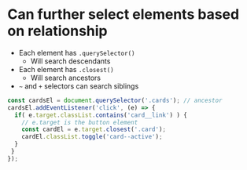 # Can further select elements based on relationship

- Each element has `.querySelector()`
  - Will search descendants
- Each element has `.closest()`
  - Will search ancestors
- `~` and `+` selectors can search siblings

```js
const cardsEl = document.querySelector('.cards'); // ancestor
cardsEl.addEventListener('click', (e) => { 
  if( e.target.classList.contains('card__link') ) { 
    // e.target is the button element
    const cardEl = e.target.closest('.card');
    cardEl.classList.toggle('card--active');
  }
 }
});
```
